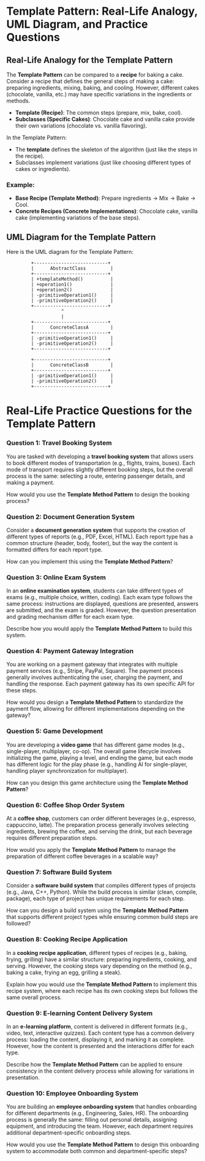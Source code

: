 # Template Pattern: Real-Life Analogy, UML Diagram, and Practice Questions

## Real-Life Analogy for the Template Pattern

The **Template Pattern** can be compared to a **recipe** for baking a cake. Consider a recipe that defines the general steps of making a cake: preparing ingredients, mixing, baking, and cooling. However, different cakes (chocolate, vanilla, etc.) may have specific variations in the ingredients or methods.

- **Template (Recipe)**: The common steps (prepare, mix, bake, cool).
- **Subclasses (Specific Cakes)**: Chocolate cake and vanilla cake provide their own variations (chocolate vs. vanilla flavoring).

In the Template Pattern:
- The **template** defines the skeleton of the algorithm (just like the steps in the recipe).
- Subclasses implement variations (just like choosing different types of cakes or ingredients).

### Example:
- **Base Recipe (Template Method)**: Prepare ingredients -> Mix -> Bake -> Cool.
- **Concrete Recipes (Concrete Implementations)**: Chocolate cake, vanilla cake (implementing variations of the base steps).

## UML Diagram for the Template Pattern

Here is the UML diagram for the Template Pattern:

```plaintext
         +---------------------------+
         |      AbstractClass         |
         +---------------------------+
         | +templateMethod()          |
         | +operation1()              |
         | +operation2()              |
         | -primitiveOperation1()     |
         | -primitiveOperation2()     |
         +---------------------------+
                    ^
                    |
         +---------------------------+
         |      ConcreteClassA        |
         +---------------------------+
         | -primitiveOperation1()     |
         | -primitiveOperation2()     |
         +---------------------------+

         +---------------------------+
         |      ConcreteClassB        |
         +---------------------------+
         | -primitiveOperation1()     |
         | -primitiveOperation2()     |
         +---------------------------+
```

# Real-Life Practice Questions for the Template Pattern

### Question 1: Travel Booking System
You are tasked with developing a **travel booking system** that allows users to book different modes of transportation (e.g., flights, trains, buses). Each mode of transport requires slightly different booking steps, but the overall process is the same: selecting a route, entering passenger details, and making a payment.

How would you use the **Template Method Pattern** to design the booking process?

### Question 2: Document Generation System
Consider a **document generation system** that supports the creation of different types of reports (e.g., PDF, Excel, HTML). Each report type has a common structure (header, body, footer), but the way the content is formatted differs for each report type.

How can you implement this using the **Template Method Pattern**?

### Question 3: Online Exam System
In an **online examination system**, students can take different types of exams (e.g., multiple choice, written, coding). Each exam type follows the same process: instructions are displayed, questions are presented, answers are submitted, and the exam is graded. However, the question presentation and grading mechanism differ for each exam type.

Describe how you would apply the **Template Method Pattern** to build this system.

### Question 4: Payment Gateway Integration
You are working on a payment gateway that integrates with multiple payment services (e.g., Stripe, PayPal, Square). The payment process generally involves authenticating the user, charging the payment, and handling the response. Each payment gateway has its own specific API for these steps.

How would you design a **Template Method Pattern** to standardize the payment flow, allowing for different implementations depending on the gateway?

### Question 5: Game Development
You are developing a **video game** that has different game modes (e.g., single-player, multiplayer, co-op). The overall game lifecycle involves initializing the game, playing a level, and ending the game, but each mode has different logic for the play phase (e.g., handling AI for single-player, handling player synchronization for multiplayer).

How can you design this game architecture using the **Template Method Pattern**?

### Question 6: Coffee Shop Order System
At a **coffee shop**, customers can order different beverages (e.g., espresso, cappuccino, latte). The preparation process generally involves selecting ingredients, brewing the coffee, and serving the drink, but each beverage requires different preparation steps.

How would you apply the **Template Method Pattern** to manage the preparation of different coffee beverages in a scalable way?

### Question 7: Software Build System
Consider a **software build system** that compiles different types of projects (e.g., Java, C++, Python). While the build process is similar (clean, compile, package), each type of project has unique requirements for each step.

How can you design a build system using the **Template Method Pattern** that supports different project types while ensuring common build steps are followed?

### Question 8: Cooking Recipe Application
In a **cooking recipe application**, different types of recipes (e.g., baking, frying, grilling) have a similar structure: preparing ingredients, cooking, and serving. However, the cooking steps vary depending on the method (e.g., baking a cake, frying an egg, grilling a steak).

Explain how you would use the **Template Method Pattern** to implement this recipe system, where each recipe has its own cooking steps but follows the same overall process.

### Question 9: E-learning Content Delivery System
In an **e-learning platform**, content is delivered in different formats (e.g., video, text, interactive quizzes). Each content type has a common delivery process: loading the content, displaying it, and marking it as complete. However, how the content is presented and the interactions differ for each type.

Describe how the **Template Method Pattern** can be applied to ensure consistency in the content delivery process while allowing for variations in presentation.

### Question 10: Employee Onboarding System
You are building an **employee onboarding system** that handles onboarding for different departments (e.g., Engineering, Sales, HR). The onboarding process is generally the same: filling out personal details, assigning equipment, and introducing the team. However, each department requires additional department-specific onboarding steps.

How would you use the **Template Method Pattern** to design this onboarding system to accommodate both common and department-specific steps?

